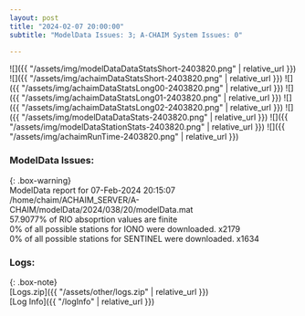 ```yaml
---
layout: post
title: "2024-02-07 20:00:00"
subtitle: "ModelData Issues: 3; A-CHAIM System Issues: 0"

---
```


![]({{ "/assets/img/modelDataDataStatsShort-2403820.png" | relative_url }})
![]({{ "/assets/img/achaimDataStatsShort-2403820.png" | relative_url }})
![]({{ "/assets/img/achaimDataStatsLong00-2403820.png" | relative_url }})
![]({{ "/assets/img/achaimDataStatsLong01-2403820.png" | relative_url }})
![]({{ "/assets/img/achaimDataStatsLong02-2403820.png" | relative_url }})
![]({{ "/assets/img/modelDataDataStats-2403820.png" | relative_url }})
![]({{ "/assets/img/modelDataStationStats-2403820.png" | relative_url }})
![]({{ "/assets/img/achaimRunTime-2403820.png" | relative_url }})


### ModelData Issues:  
  
{: .box-warning}  
 ModelData report for 07-Feb-2024 20:15:07   
 /home/chaim/ACHAIM_SERVER/A-CHAIM/modelData/2024/038/20/modelData.mat   
 57.9077% of RIO absoprtion values are finite   
 0% of all possible stations for IONO were downloaded. x2179   
 0% of all possible stations for SENTINEL were downloaded. x1634   
  


### Logs:  
  
{: .box-note}  
[Logs.zip]({{ "/assets/other/logs.zip" | relative_url }})  
[Log Info]({{ "/logInfo" | relative_url }})  
